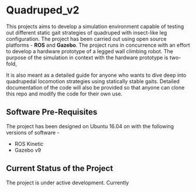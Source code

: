 # Quadruped_v2

This projects aims to develop a simulation environment capable of testing out different static gait strategies of quadruped with insect-like leg configuration.  The project has been carried out using open source platforms - **ROS** and **Gazebo**.
The project runs in concurrence with an effort to develop a hardware prototype of a legged wall climbing robot. The purpose of the simulation in context with the hardware prototype is two-fold, 

 It is also meant as a detailed guide for anyone who wants to dive deep into quadrupedal locomotion strategies using statically stable gaits. Detailed documentation of the code will also be provided so that anyone can clone this repo and modify the code for their own use.

## Software Pre-Requisites
The project has been designed on Ubuntu 16.04 on  with the following versions of software - 

 - ROS Kinetic
 - Gazebo v9



## Current Status of the Project
The project is under active development. 
Currently 
<!--stackedit_data:
eyJoaXN0b3J5IjpbLTQ0MDczMjcwMV19
-->